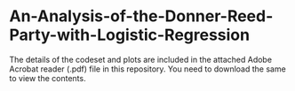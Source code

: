 # An-Analysis-of-the-Donner-Reed-Party-with-Logistic-Regression

The details of the codeset and plots are included in the attached Adobe Acrobat reader (.pdf) file in this repository. 
You need to download the same to view the contents.
